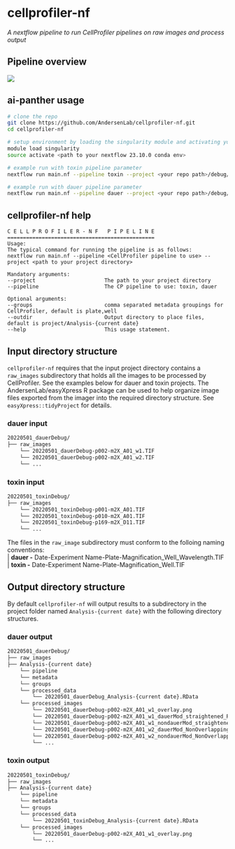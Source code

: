 # cellprofiler-nf
*A nextflow pipeline to run CellProfiler pipelines on raw images and process output*

## Pipeline overview
![](img/cellprofiler-nf.drawio.svg)

## ai-panther usage
```bash
# clone the repo
git clone https://github.com/AndersenLab/cellprofiler-nf.git
cd cellprofiler-nf

# setup environment by loading the singularity module and activating your nextflow conda env
module load singularity
source activate <path to your nextflow 23.10.0 conda env>

# example run with toxin pipeline parameter
nextflow run main.nf --pipeline toxin --project <your repo path>/debug/20220501_toxinDebug

# example run with dauer pipeline parameter
nextflow run main.nf --pipeline dauer --project <your repo path>/debug/20220501_dauerDebug
```

## cellprofiler-nf help
```
C E L L P R O F I L E R - N F   P I P E L I N E
===============================================
Usage:
The typical command for running the pipeline is as follows:
nextflow run main.nf --pipeline <CellProfiler pipeline to use> --project <path to your project directory>

Mandatory arguments:
--project                      The path to your project directory
--pipeline                     The CP pipeline to use: toxin, dauer

Optional arguments:
--groups                       comma separated metadata groupings for CellProfiler, default is plate,well
--outdir                       Output directory to place files, default is project/Analysis-{current date}
--help                         This usage statement.
```

## Input directory structure
`cellprofiler-nf` requires that the input project directory contains a `raw_images` subdirectory that holds all the images to be processed by CellProfiler. See the examples below for dauer and toxin projects. The AndersenLab/easyXpress R package can be used to help organize image files exported from the imager into the required directory structure. See `easyXpress::tidyProject` for details. 
### dauer input
```bash
20220501_dauerDebug/
├── raw_images
    └── 20220501_dauerDebug-p002-m2X_A01_w1.TIF
    └── 20220501_dauerDebug-p002-m2X_A01_w2.TIF
    └── ...
``` 
### toxin input
```bash
20220501_toxinDebug/
├── raw_images
    └── 20220501_toxinDebug-p001-m2X_A01.TIF
    └── 20220501_toxinDebug-p010-m2X_A01.TIF
    └── 20220501_toxinDebug-p169-m2X_D11.TIF
    └── ...
``` 
The files in the `raw_image` subdirectory must conform to the folloing naming conventions:\
|   **dauer -** Date-Experiment Name-Plate-Magnification_Well_Wavelength.TIF\
|   **toxin -** Date-Experiment Name-Plate-Magnification_Well.TIF

## Output directory structure
By default `cellprofiler-nf` will output results to a subdirectory in the project folder named `Analysis-{current date}` with the following directory structures.
### dauer output
```bash
20220501_dauerDebug/
├── raw_images
├── Analysis-{current date}
    └── pipeline
    └── metadata
    └── groups
    └── processed_data
        └── 20220501_dauerDebug_Analysis-{current date}.RData
    └── processed_images
        └── 20220501_dauerDebug-p002-m2X_A01_w1_overlay.png
        └── 20220501_dauerDebug-p002-m2X_A01_w1_dauerMod_straightened_RFP.png
        └── 20220501_dauerDebug-p002-m2X_A01_w1_nondauerMod_straightened_RFP.png
        └── 20220501_dauerDebug-p002-m2X_A01_w2_dauerMod_NonOverlappingWorms_RFP_mask.png
        └── 20220501_dauerDebug-p002-m2X_A01_w2_nondauerMod_NonOverlappingWorms_RFP_mask.png
        └── ...
``` 
### toxin output
```bash
20220501_toxinDebug/
├── raw_images
├── Analysis-{current date}
    └── pipeline
    └── metadata
    └── groups
    └── processed_data
        └── 20220501_toxinDebug_Analysis-{current date}.RData
    └── processed_images
        └── 20220501_dauerDebug-p002-m2X_A01_w1_overlay.png
        └── ...
```
